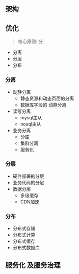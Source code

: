## 架构  



## 优化  

> 核心原则: 分   

* 分离 
* 分层 
* 分布  

### 分离 

* 动静分离
  * 静态资源和动态页面的分离 
  * 数据库字段的 动静分离  
* 读写分离
  * mysql主从 
  * nosql主从  
* 业务分离
  * 分库   
  * 集群分离  
  * 服务化   

### 分层

* 硬件部署的分层  
* 业务代码的分层   
* 数据分层
  * 多级缓存
  * CDN加速  

### 分布 

* 分布式存储
* 分布式计算
* 分布式缓存  
* 分布式数据库   



## 服务化 及服务治理   

